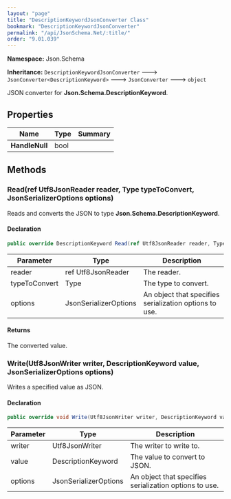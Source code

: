 ```yaml
---
layout: "page"
title: "DescriptionKeywordJsonConverter Class"
bookmark: "DescriptionKeywordJsonConverter"
permalink: "/api/JsonSchema.Net/:title/"
order: "9.01.039"
---
```

**Namespace:** Json.Schema

**Inheritance:**
`DescriptionKeywordJsonConverter`
 🡒 
`JsonConverter<DescriptionKeyword>`
 🡒 
`JsonConverter`
 🡒 
`object`

JSON converter for **Json.Schema.DescriptionKeyword**.

## Properties

| Name | Type | Summary |
|---|---|---|
| **HandleNull** | bool |  |

## Methods

### Read(ref Utf8JsonReader reader, Type typeToConvert, JsonSerializerOptions options)

Reads and converts the JSON to type **Json.Schema.DescriptionKeyword**.

#### Declaration

```c#
public override DescriptionKeyword Read(ref Utf8JsonReader reader, Type typeToConvert, JsonSerializerOptions options)
```

| Parameter | Type | Description |
|---|---|---|
| reader | ref Utf8JsonReader | The reader. |
| typeToConvert | Type | The type to convert. |
| options | JsonSerializerOptions | An object that specifies serialization options to use. |


#### Returns

The converted value.

### Write(Utf8JsonWriter writer, DescriptionKeyword value, JsonSerializerOptions options)

Writes a specified value as JSON.

#### Declaration

```c#
public override void Write(Utf8JsonWriter writer, DescriptionKeyword value, JsonSerializerOptions options)
```

| Parameter | Type | Description |
|---|---|---|
| writer | Utf8JsonWriter | The writer to write to. |
| value | DescriptionKeyword | The value to convert to JSON. |
| options | JsonSerializerOptions | An object that specifies serialization options to use. |


